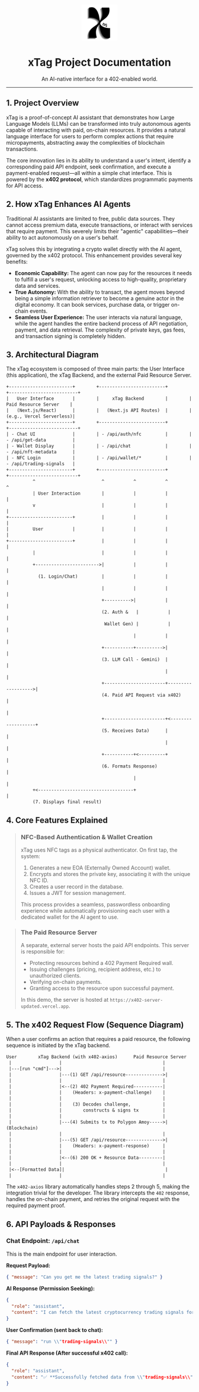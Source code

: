 <div align="center">
  <img src="public/XtagLogoBK.png" alt="xTag Logo" width="96">
  <h1>xTag Project Documentation</h1>
  <p>An AI-native interface for a 402-enabled world.</p>
</div>

---

## 1. Project Overview

xTag is a proof-of-concept AI assistant that demonstrates how Large Language Models (LLMs) can be transformed into truly autonomous agents capable of interacting with paid, on-chain resources. It provides a natural language interface for users to perform complex actions that require micropayments, abstracting away the complexities of blockchain transactions.

The core innovation lies in its ability to understand a user's intent, identify a corresponding paid API endpoint, seek confirmation, and execute a payment-enabled request—all within a simple chat interface. This is powered by the **x402 protocol**, which standardizes programmatic payments for API access.

## 2. How xTag Enhances AI Agents

Traditional AI assistants are limited to free, public data sources. They cannot access premium data, execute transactions, or interact with services that require payment. This severely limits their "agentic" capabilities—their ability to act autonomously on a user's behalf.

xTag solves this by integrating a crypto wallet directly with the AI agent, governed by the x402 protocol. This enhancement provides several key benefits:

-   **Economic Capability:** The agent can now pay for the resources it needs to fulfill a user's request, unlocking access to high-quality, proprietary data and services.
-   **True Autonomy:** With the ability to transact, the agent moves beyond being a simple information retriever to become a genuine actor in the digital economy. It can book services, purchase data, or trigger on-chain events.
-   **Seamless User Experience:** The user interacts via natural language, while the agent handles the entire backend process of API negotiation, payment, and data retrieval. The complexity of private keys, gas fees, and transaction signing is completely hidden.

## 3. Architectural Diagram

The xTag ecosystem is composed of three main parts: the User Interface (this application), the xTag Backend, and the external Paid Resource Server.

```ascii
+------------------------+        +-------------------------+        +--------------------------+
|   User Interface       |        |     xTag Backend        |        |  Paid Resource Server    |
|   (Next.js/React)      |        |   (Next.js API Routes)  |        |  (e.g., Vercel Serverless)|
+------------------------+        +-------------------------+        +--------------------------+
| - Chat UI              |        | - /api/auth/nfc         |        | - /api/get-data          |
| - Wallet Display       |        | - /api/chat             |        | - /api/nft-metadata      |
| - NFC Login            |        | - /api/wallet/*         |        | - /api/trading-signals   |
+------------------------+        +-------------------------+        +--------------------------+
          ^                         ^           ^           ^                    ^
          | User Interaction        |           |           |                    |
          v                         |           |           |                    |
+------------------------+          |           |           |                    |
|         User           |          |           |           |                    |
+------------------------+          |           |           |                    |
          |                         |           |           |                    |
          +------------------------>|           |           |                    |
            (1. Login/Chat)         |           |           |                    |
                                    |           |           |                    |
                                    +---------->|           |                    |
                                    (2. Auth &   |           |                    |
                                     Wallet Gen) |           |                    |
                                                |           |                    |
                                    +-----------+---------->|                    |
                                    (3. LLM Call - Gemini)  |                    |
                                                            |                    |
                                    +-----------------------+------------------->|
                                    (4. Paid API Request via x402)               |
                                                                                 |
                                    +-----------------------+<-------------------+
                                    (5. Receives Data)      |                    |
                                                            |                    |
                                    +-----------+<----------+                    |
                                    (6. Formats Response)                        |
                                                |                                |
          +<------------------------------------+                                |
          (7. Displays final result)

```

## 4. Core Features Explained

> ### NFC-Based Authentication & Wallet Creation
>
> xTag uses NFC tags as a physical authenticator. On first tap, the system:
>
> 1.  Generates a new EOA (Externally Owned Account) wallet.
> 2.  Encrypts and stores the private key, associating it with the unique NFC ID.
> 3.  Creates a user record in the database.
> 4.  Issues a JWT for session management.
>
> This process provides a seamless, passwordless onboarding experience while automatically provisioning each user with a dedicated wallet for the AI agent to use.

> ### The Paid Resource Server
>
> A separate, external server hosts the paid API endpoints. This server is responsible for:
>
> -   Protecting resources behind a 402 Payment Required wall.
> -   Issuing challenges (pricing, recipient address, etc.) to unauthorized clients.
> -   Verifying on-chain payments.
> -   Granting access to the resource upon successful payment.
>
> In this demo, the server is hosted at `https://x402-server-updated.vercel.app`.

## 5. The x402 Request Flow (Sequence Diagram)

When a user confirms an action that requires a paid resource, the following sequence is initiated by the xTag backend.

```ascii
User        xTag Backend (with x402-axios)      Paid Resource Server
 |                  |                                      |
 |---[run "cmd"]--->|                                      |
 |                  |---(1) GET /api/resource-------------->|
 |                  |                                      |
 |                  |<--(2) 402 Payment Required-----------|
 |                  |    (Headers: x-payment-challenge)    |
 |                  |                                      |
 |                  |    (3) Decodes challenge,            |
 |                  |        constructs & signs tx         |
 |                  |                                      |
 |                  |---(4) Submits tx to Polygon Amoy----->| (Blockchain)
 |                  |                                      |
 |                  |---(5) GET /api/resource-------------->|
 |                  |    (Headers: x-payment-response)     |
 |                  |                                      |
 |                  |<--(6) 200 OK + Resource Data---------|
 |                  |                                      |
 |<--[Formatted Data]|                                      |
 |                  |                                      |
```

The `x402-axios` library automatically handles steps 2 through 5, making the integration trivial for the developer. The library intercepts the `402` response, handles the on-chain payment, and retries the original request with the required payment proof.

## 6. API Payloads & Responses

### Chat Endpoint: `/api/chat`

This is the main endpoint for user interaction.

**Request Payload:**

```json
{ "message": "Can you get me the latest trading signals?" }
```

**AI Response (Permission Seeking):**

```json
{
  "role": "assistant",
  "content": "I can fetch the latest cryptocurrency trading signals for you. This action costs 0.10 USDC. Would you like me to proceed? [DYAD_ACTION:run \\"trading-signals\\"]"
}
```

**User Confirmation (sent back to chat):**

```json
{ "message": "run \\"trading-signals\\"" }
```

**Final API Response (After successful x402 call):**

```json
{
  "role": "assistant",
  "content": "✅ **Successfully fetched data from \\"trading-signals\\"**\\n\\n**Latest Trading Signals:**\\n- 🟢 **BTC/USD**: BUY at 68500.50 (Confidence: 0.92)\\n- 🔴 **ETH/USD**: SELL at 3500.75 (Confidence: 0.88)\\n\\n---\\n**Payment Details:**\\n*Transaction Hash:* [0x123...abc](https://amoy.polygonscan.com/tx/0x123...abc)"
}
```